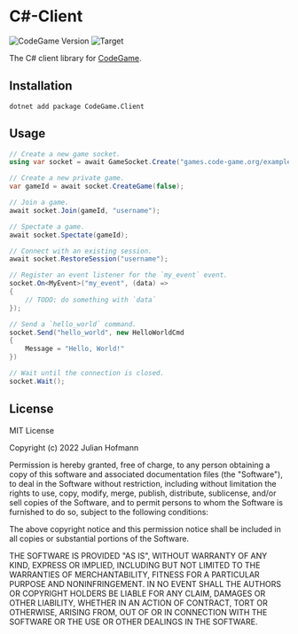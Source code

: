 # C#-Client
![CodeGame Version](https://img.shields.io/badge/CodeGame-v0.8-orange)
![Target](https://img.shields.io/badge/Framework-.Net%206-blue)

The C# client library for [CodeGame](https://code-game.org).

## Installation

```
dotnet add package CodeGame.Client
```

## Usage

```csharp
// Create a new game socket.
using var socket = await GameSocket.Create("games.code-game.org/example");

// Create a new private game.
var gameId = await socket.CreateGame(false);

// Join a game.
await socket.Join(gameId, "username");

// Spectate a game.
await socket.Spectate(gameId);

// Connect with an existing session.
await socket.RestoreSession("username");

// Register an event listener for the `my_event` event.
socket.On<MyEvent>("my_event", (data) =>
{
    // TODO: do something with `data`
});

// Send a `hello_world` command.
socket.Send("hello_world", new HelloWorldCmd
{
    Message = "Hello, World!"
})

// Wait until the connection is closed.
socket.Wait();
```

## License

MIT License

Copyright (c) 2022 Julian Hofmann

Permission is hereby granted, free of charge, to any person obtaining a copy
of this software and associated documentation files (the "Software"), to deal
in the Software without restriction, including without limitation the rights
to use, copy, modify, merge, publish, distribute, sublicense, and/or sell
copies of the Software, and to permit persons to whom the Software is
furnished to do so, subject to the following conditions:

The above copyright notice and this permission notice shall be included in all
copies or substantial portions of the Software.

THE SOFTWARE IS PROVIDED "AS IS", WITHOUT WARRANTY OF ANY KIND, EXPRESS OR
IMPLIED, INCLUDING BUT NOT LIMITED TO THE WARRANTIES OF MERCHANTABILITY,
FITNESS FOR A PARTICULAR PURPOSE AND NONINFRINGEMENT. IN NO EVENT SHALL THE
AUTHORS OR COPYRIGHT HOLDERS BE LIABLE FOR ANY CLAIM, DAMAGES OR OTHER
LIABILITY, WHETHER IN AN ACTION OF CONTRACT, TORT OR OTHERWISE, ARISING FROM,
OUT OF OR IN CONNECTION WITH THE SOFTWARE OR THE USE OR OTHER DEALINGS IN THE
SOFTWARE.
